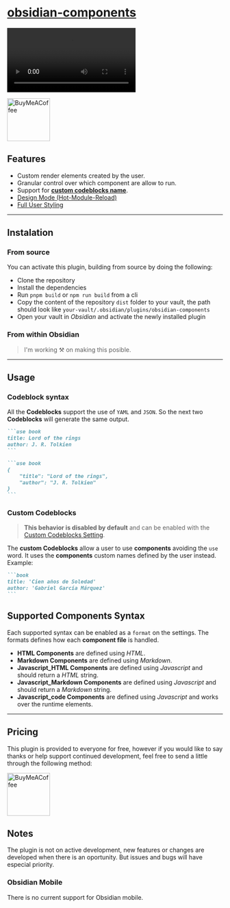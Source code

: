 # [obsidian-components](https://github.com/luisbs/obsidian-components)

![example on the test-vault](./docs/example.mkv)

[<img src="https://cdn.buymeacoffee.com/buttons/v2/default-yellow.png" alt="BuyMeACoffee" width="100">](https://www.buymeacoffee.com/luisbs)

## Features

- Custom render elements created by the user.
- Granular control over which component are allow to run.
- Support for [**custom codeblocks name**](./docs/settings.md#about-the-components-custom-names).
- [Design Mode (Hot-Module-Reload)](./docs/settings.md#design-mode-setting)
- [Full User Styling](./docs/usage.md#styling)

---

## Instalation

### From source

You can activate this plugin, building from source by doing the following:

- Clone the repository
- Install the dependencies
- Run `pnpm build` or `npm run build` from a cli
- Copy the content of the repository `dist` folder to your vault, the path should look like `your-vault/.obsidian/plugins/obsidian-components`
- Open your vault in _Obsidian_ and activate the newly installed plugin

### From within Obsidian

> I'm working ⚒️ on making this posible.

<!-- From Obsidian v1.1+, you can activate this plugin within Obsidian by doing the following:

- Open Settings > Third-party plugin
- Make sure Safe mode is **off**
- Click Browse community plugins
- Search for "Components"
- Click Install
- Once installed, close the community plugins window and activate the newly installed plugin -->

---

## Usage

### Codeblock syntax

All the **Codeblocks** support the use of `YAML` and `JSON`. So the next two **Codeblocks** will generate the same output.

````md
```use book
title: Lord of the rings
author: J. R. Tolkien
```
````

````md
```use book
{
	"title": "Lord of the rings",
	"author": "J. R. Tolkien"
}
```
````

### Custom Codeblocks

> **This behavior is disabled by default** and can be enabled with the [Custom Codeblocks Setting](./docs/settings.md#custom-codeblocks-setting).

The **custom Codeblocks** allow a user to use **components** avoiding the `use` word. It uses the **components** custom names defined by the user instead. Example:

````md
```book
title: 'Cien años de Soledad'
author: 'Gabriel García Márquez'
```
````

## Supported Components Syntax

Each supported syntax can be enabled as a `format` on the settings. The formats defines how each **component file** is handled.

- **HTML Components** are defined using _HTML_.
- **Markdown Components** are defined using _Markdown_.
- **Javascript_HTML Components** are defined using _Javascript_ and should return a _HTML_ string.
- **Javascript_Markdown Components** are defined using _Javascript_ and should return a _Markdown_ string.
- **Javascript_code Components** are defined using _Javascript_ and works over the runtime elements.

---

## Pricing

This plugin is provided to everyone for free, however if you would like to
say thanks or help support continued development, feel free to send a little
through the following method:

[<img src="https://cdn.buymeacoffee.com/buttons/v2/default-yellow.png" alt="BuyMeACoffee" width="100">](https://www.buymeacoffee.com/luisbs)

## Notes

The plugin is not on active development, new features or changes are developed when there is an oportunity. But issues and bugs will have especial priority.

### Obsidian Mobile

There is no current support for Obsidian mobile.
